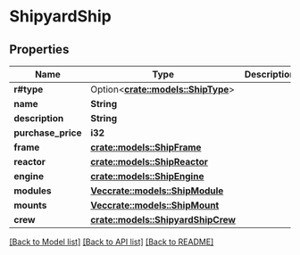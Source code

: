 # ShipyardShip

## Properties

Name | Type | Description | Notes
------------ | ------------- | ------------- | -------------
**r#type** | Option<[**crate::models::ShipType**](ShipType.md)> |  | [optional]
**name** | **String** |  | 
**description** | **String** |  | 
**purchase_price** | **i32** |  | 
**frame** | [**crate::models::ShipFrame**](ShipFrame.md) |  | 
**reactor** | [**crate::models::ShipReactor**](ShipReactor.md) |  | 
**engine** | [**crate::models::ShipEngine**](ShipEngine.md) |  | 
**modules** | [**Vec<crate::models::ShipModule>**](ShipModule.md) |  | 
**mounts** | [**Vec<crate::models::ShipMount>**](ShipMount.md) |  | 
**crew** | [**crate::models::ShipyardShipCrew**](ShipyardShip_crew.md) |  | 

[[Back to Model list]](../README.md#documentation-for-models) [[Back to API list]](../README.md#documentation-for-api-endpoints) [[Back to README]](../README.md)


